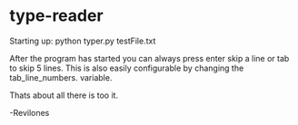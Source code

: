 type-reader
===========
Starting up:
python typer.py testFile.txt

After the program has started you can always press enter skip a line or tab to
skip 5 lines. This is also easily configurable by changing the tab_line_numbers.
variable.

Thats about all there is too it.

-Revilones
